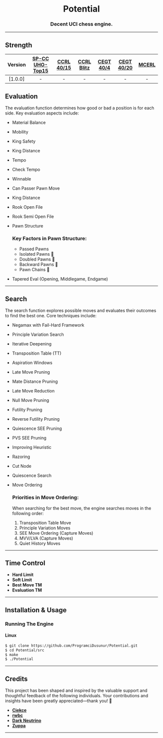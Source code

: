 <h1 align="center">Potential</h1>

<h3 align="center">Decent UCI chess engine.</h3>

---


## Strength


| Version  |      [SP-CC UHO-Top15][spcc]       | [CCRL 40/15][ccrl-4015] | [CCRL Blitz][ccrl-blitz] | [CEGT 40/4][cegt-404] | [CEGT 40/20][cegt-4020] | [MCERL] |
|:--------:|:----------------------------------:|:-----------------------:|:------------------------:|:---------------------:|:-----------------------:|:-------:|
| [1.0.0]  |                 -                  |            -            |            -             |           -           |            -            |    -    |



## Evaluation

The evaluation function determines how good or bad a position is for each side. Key evaluation aspects include:  

- Material Balance  
- Mobility
- King Safety
- King Distance
- Tempo
- Check Tempo
- Winnable
- Can Passer Pawn Move
- King Distance
- Rook Open File
- Rook Semi Open File
- Pawn Structure  
  ### Key Factors in Pawn Structure:
  - Passed Pawns  
  - Isolated Pawns 🚧  
  - Doubled Pawns 🚧  
  - Backward Pawns 🚧  
  - Pawn Chains 🚧  

- Tapered Eval (Opening, Middlegame, Endgame)

---

## Search

The search function explores possible moves and evaluates their outcomes to find the best one. Core techniques include:  

- Negamax with Fail-Hard Framework
- Principle Variation Search
- Iterative Deepening 
- Transposition Table (TT)
- Aspiration Windows
- Late Move Pruning
- Mate Distance Pruning
- Late Move Reduction
- Null Move Pruning
- Futility Pruning
- Reverse Futility Pruning
- Quiescence SEE Pruning
- PVS SEE Pruning
- Improving Heuristic
- Razoring
- Cut Node
- Quiescence Search
- Move Ordering  
  ### Priorities in Move Ordering:
    When searching for the best move, the engine searches moves in the following order:
  
  1. Transposition Table Move
  2. Principle Variation Moves
  3. SEE Move Ordering (Capture Moves)
  4. MVV/LVA (Capture Moves)
  5. Quiet History Moves
---

## Time Control

- **Hard Limit**
- **Soft Limit**
- **Best Move TM**
- **Evaluation TM**

---

## Installation & Usage

### Running The Engine

#### Linux
```bash
$ git clone https://github.com/ProgramciDusunur/Potential.git
$ cd Potential/src
$ make
$ ./Potential
```
---

## **Credits**

This project has been shaped and inspired by the valuable support and thoughtful feedback of the following individuals. Your contributions and insights have been greatly appreciated—thank you! 🌟

- [**Ciekce**](https://github.com/Ciekce)
- [**rwbc**](https://github.com/rwbc)
- [**Dark Neutrino**](https://github.com/Haxk20)
- [**Zuppa**](https://github.com/PGG106)
---





[spcc]: https://www.sp-cc.de/
[ccrl-4015]: https://www.computerchess.org.uk/ccrl/4040/cgi/compare_engines.cgi?class=Single-CPU+engines&only_best_in_class=on&num_best_in_class=1&print=Rating+list
[ccrl-blitz]: https://www.computerchess.org.uk/ccrl/404/cgi/compare_engines.cgi?class=Single-CPU+engines&only_best_in_class=on&num_best_in_class=1&print=Rating+list
[cegt-404]: http://www.cegt.net/40_4_Ratinglist/40_4_single/rangliste.html
[cegt-4020]: http://www.cegt.net/40_40%20Rating%20List/40_40%20All%20Versions/rangliste.html
[mcerl]: https://www.chessengeria.eu/mcerl



